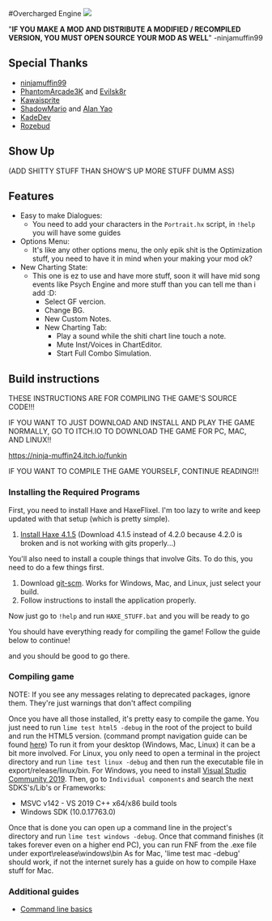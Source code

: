 #Overcharged Engine
![](https://raw.githubusercontent.com/susyboy23/OverchargedEngine/main/art/OverchargedEngineLogoNew.png)

"**IF YOU MAKE A MOD AND DISTRIBUTE A MODIFIED / RECOMPILED VERSION, YOU MUST OPEN SOURCE YOUR MOD AS WELL**"
-ninjamuffin99

## Special Thanks

- [ninjamuffin99](https://twitter.com/ninja_muffin99)
- [PhantomArcade3K](https://twitter.com/phantomarcade3k) and [Evilsk8r](https://twitter.com/evilsk8r)
- [Kawaisprite](https://twitter.com/kawaisprite)
- [ShadowMario](https://github.com/ShadowMario) and [Alan Yao](https://github.com/alanyao)
- [KadeDev](https://github.com/KadeDev)
- [Rozebud](https://github.com/ThatRozebudDude)

## Show Up

(ADD SHITTY STUFF THAN SHOW'S UP MORE STUFF DUMM ASS) 

## Features
- Easy to make Dialogues:
	- You need to add your characters in the `Portrait.hx` script, in `!help` you will have some guides
- Options Menu:
	- It's like any other options menu, the only epik shit is the Optimization stuff, you need to have it in mind when your making your mod ok?
- New Charting State:
	- This one is ez to use and have more stuff, soon it will have mid song events like Psych Engine and more stuff than you can tell me than i add :D:
		- Select GF vercion.
		- Change BG.
		- New Custom Notes.
		- New Charting Tab:
			- Play a sound while the shiti chart line touch a note.
			- Mute Inst/Voices in ChartEditor.
			- Start Full Combo Simulation.

## Build instructions

THESE INSTRUCTIONS ARE FOR COMPILING THE GAME'S SOURCE CODE!!!

IF YOU WANT TO JUST DOWNLOAD AND INSTALL AND PLAY THE GAME NORMALLY, GO TO ITCH.IO TO DOWNLOAD THE GAME FOR PC, MAC, AND LINUX!!

https://ninja-muffin24.itch.io/funkin

IF YOU WANT TO COMPILE THE GAME YOURSELF, CONTINUE READING!!!

### Installing the Required Programs

First, you need to install Haxe and HaxeFlixel. I'm too lazy to write and keep updated with that setup (which is pretty simple). 
1. [Install Haxe 4.1.5](https://haxe.org/download/version/4.1.5/) (Download 4.1.5 instead of 4.2.0 because 4.2.0 is broken and is not working with gits properly...)

You'll also need to install a couple things that involve Gits. To do this, you need to do a few things first.
1. Download [git-scm](https://git-scm.com/downloads). Works for Windows, Mac, and Linux, just select your build.
2. Follow instructions to install the application properly.

Now just go to `!help` and run `HAXE_STUFF.bat` and you will be ready to go

You should have everything ready for compiling the game! Follow the guide below to continue!

and you should be good to go there.

### Compiling game
NOTE: If you see any messages relating to deprecated packages, ignore them. They're just warnings that don't affect compiling

Once you have all those installed, it's pretty easy to compile the game. You just need to run `lime test html5 -debug` in the root of the project to build and run the HTML5 version. (command prompt navigation guide can be found [here](https://ninjamuffin99.newgrounds.com/news/post/1090480))
To run it from your desktop (Windows, Mac, Linux) it can be a bit more involved. For Linux, you only need to open a terminal in the project directory and run `lime test linux -debug` and then run the executable file in export/release/linux/bin. For Windows, you need to install [Visual Studio Community 2019](https://visualstudio.microsoft.com/es/thank-you-downloading-visual-studio/?sku=community&rel=16&utm_medium=microsoft&utm_source=docs.microsoft.com&utm_campaign=download+from+relnotes&utm_content=vs2019ga+button). Then, go to `Individual components` and search the next SDKS's/Lib's or Frameworks:
* MSVC v142 - VS 2019 C++ x64/x86 build tools
* Windows SDK (10.0.17763.0)

Once that is done you can open up a command line in the project's directory and run `lime test windows -debug`. Once that command finishes (it takes forever even on a higher end PC), you can run FNF from the .exe file under export\release\windows\bin
As for Mac, 'lime test mac -debug' should work, if not the internet surely has a guide on how to compile Haxe stuff for Mac.

### Additional guides

- [Command line basics](https://ninjamuffin99.newgrounds.com/news/post/1090480)
